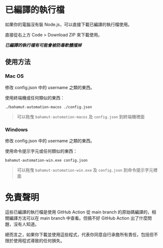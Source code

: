 # 已編譯的執行檔

如果你的電腦沒有裝 Node.js，可以直接下載已編譯的執行檔使用。

直接從右上方 Code > Download ZIP 來下載使用。

***已編譯的執行檔有可能會被防毒軟體擋掉***

## 使用方法

### Mac OS

修改 config.json 中的 username 之類的東西。

使用終端機或任何類似的東西：

```
./bahamut-automation-macos ./config.json
```

> 可以拖曳 `bahamut-automation-macos` 及 `config.json` 到終端機裡面

### Windows

修改 config.json 中的 username 之類的東西。

使用命令提示字元或任何類似的東西：

```
bahamut-automation-win.exe config.json
```

> 可以拖曳 `bahamut-automation-win.exe` 及 `config.json` 到命令提示字元裡面

# 免責聲明

這些已編譯的執行檔是使用 GitHub Action 從 main branch 的原始碼編譯的，相關編譯方法可以在 main branch 中查看。但搞不好 GitHub Action 出了什麼問題，沒有人知道。

總而言之，如果你下載並使用這些程式，代表你同意自行承擔所有責任，包括但不限於使用程式導致的任何損失。
